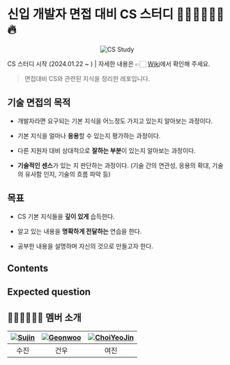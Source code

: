 # 신입 개발자 면접 대비 CS 스터디 👨🏻‍💻👩🏻‍💻 🔥
<p align="center">
  <img src="https://github.com/princess-study/CS-Study/assets/133184988/3be5898d-05eb-4920-b5da-4f9da2b81fcb" alt="CS Study" />
</p>

CS 스터디 시작 (2024.01.22 ~ ) | 자세한 내용은 👉🏻 [Wiki]( )에서 확인해 주세요.

> 면접대비 CS와 관련된 지식을 정리한 레포입니다.
> 

## 기술 면접의 목적

*   개발자라면 요구되는 기본 지식을 어느정도 가지고 있는지 알아보는 과정이다.

*   기본 지식을 얼마나 **응용**할 수 있는지 평가하는 과정이다.

*   다른 지원자 대비 상대적으로 **잘하는 부분**이 있는지 알아보는 과정이다.

*   **기술적인 센스**가 있는 지 판단하는 과정이다. (기술 간의 연관성, 응용의 확대, 기술의 유사함 인지, 기술의 흐름 파악 등)

## 목표

* CS 기본 지식들을 **깊이 있게** 습득한다.

* 알고 있는 내용을 **명확하게 전달하는** 연습을 한다.

* 공부한 내용을 설명하며 자신의 것으로 만들고자 한다.

## Contents

## Expected question

## 👨🏻‍💻👩🏻‍💻 멤버 소개

| [![Sujin](https://avatars.githubusercontent.com/u/138956130?v=2&s=100)](https://github.com/Knagsoojin) | [![Geonwoo](https://avatars.githubusercontent.com/u/133184988?v=2&s=100)](https://github.com/pigpgw) | [![ChoiYeoJin](https://avatars.githubusercontent.com/u/17807025?v=2&s=100)](https://github.com/ChoiYeoJin) |
|:---:|:---:|:---:|
| 수진 | 건우 | 여진 |
